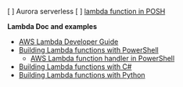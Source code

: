 <!-- https://docs.aws.amazon.com/toolkit-for-visual-studio/latest/user-guide/lambda-creating-project-in-visual-studio.html -->



[ ] Aurora serverless
[ ] [lambda function in POSH](https://github.com/awsdocs/aws-lambda-developer-guide/blob/main/sample-apps/blank-powershell/function/Handler.ps1)


**Lambda Doc and examples**
- [AWS Lambda Developer Guide](https://github.com/awsdocs/aws-lambda-developer-guide/blob/main/doc_source/index.md)
- [Building Lambda functions with PowerShell](https://github.com/awsdocs/aws-lambda-developer-guide/blob/main/sample-apps/blank-powershell/function/Handler.ps1)
  - [AWS Lambda function handler in PowerShell](https://github.com/awsdocs/aws-lambda-developer-guide/blob/main/doc_source/powershell-handler.md)
- [Building Lambda functions with C#](https://github.com/awsdocs/aws-lambda-developer-guide/blob/main/doc_source/lambda-csharp.md)
- [Building Lambda functions with Python](https://github.com/awsdocs/aws-lambda-developer-guide/blob/main/doc_source/lambda-python.md)